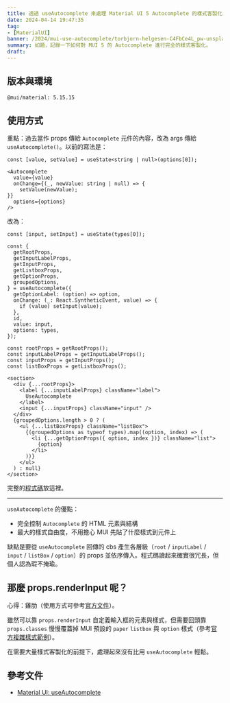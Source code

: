 ```yaml
---
title: 透過 useAutocomplete 來處理 Material UI 5 Autocomplete 的樣式客製化需求
date: 2024-04-14 19:47:35
tag:
- [MaterialUI]
banner: /2024/mui-use-autocomplete/torbjorn-helgesen-C4FbCe4L_pw-unsplash.jpg
summary: 如題，記錄一下如何對 MUI 5 的 Autocomplete 進行完全的樣式客製化。
draft: 
---
```


## 版本與環境

```bash
@mui/material: 5.15.15
```

## 使用方式

重點：過去當作 props 傳給 `Autocomplete` 元件的內容，改為 args 傳給 `useAutocomplete()`。以前的寫法是：

```tsx
const [value, setValue] = useState<string | null>(options[0]);

<Autocomplete
  value={value}
  onChange={(_, newValue: string | null) => {
    setValue(newValue);
}}
  options={options}
/>
```

改為：

```tsx
const [input, setInput] = useState(types[0]);

const {
  getRootProps,
  getInputLabelProps,
  getInputProps,
  getListboxProps,
  getOptionProps,
  groupedOptions,
} = useAutocomplete({
  getOptionLabel: (option) => option,
  onChange: (_: React.SyntheticEvent, value) => {
    if (value) setInput(value);
  },
  id,
  value: input,
  options: types,
});

const rootProps = getRootProps();
const inputLabelProps = getInputLabelProps();
const inputProps = getInputProps();
const listBoxProps = getListboxProps();

<section>
  <div {...rootProps}>
    <label {...inputLabelProps} className="label">
      UseAutocomplete
    </label>
    <input {...inputProps} className="input" />
  </div>
  {groupedOptions.length > 0 ? (
    <ul {...listBoxProps} className="listBox">
      {(groupedOptions as typeof types).map((option, index) => (
        <li {...getOptionProps({ option, index })} className="list">
          {option}
        </li>
      ))}
    </ul>
  ) : null}
</section>
```

完整的[程式碼](https://stackblitz.com/edit/react-d3vwze?file=UseAutocomplete.tsx)放這裡。

---

`useAutocomplete` 的優點：

- 完全控制 `Autocomplete` 的 HTML 元素與結構
- 最大的樣式自由度，不用擔心 MUI 先貼了什麼樣式到元件上

缺點是要從 `useAutocomplete` 回傳的 cbs 產生各層級（`root` / `inputLabel` / `input` / `listBox` / `option`）的 props 並依序傳入。程式碼讀起來確實很冗長，但個人認為瑕不掩瑜。

## 那麼 props.renderInput 呢？

心得：雞肋（使用方式可參考[官方文件](https://mui.com/material-ui/react-autocomplete/#custom-input)）。

雖然可以靠 `props.renderInput` 自定義輸入框的元素與樣式，但需要回頭靠 `props.classes` 慢慢覆蓋掉 MUI 預設的 `paper` `listbox` 與 `option` 樣式（參考[官方複雜樣式範例](https://mui.com/material-ui/react-autocomplete/#githubs-picker)）。

在需要大量樣式客製化的前提下，處理起來沒有比用 `useAutocomplete` 輕鬆。

## 參考文件

- [Material UI: useAutocomplete](https://mui.com/material-ui/react-autocomplete/#useautocomplete)
